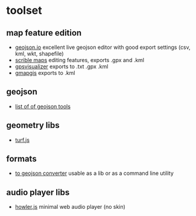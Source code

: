 # toolset

## map feature edition

- [geojson.io](http://geojson.io/) excellent live geojson editor with good export settings (csv, kml, wkt, shapefile)
- [scrible maps](https://www.scribblemaps.com) editing features, exports .gpx and .kml
- [gpsvisualizer](http://www.gpsvisualizer.com/draw/) exports to .txt .gpx .kml
- [gmapgis](http://www.gmapgis.com/) exports to .kml

## geojson

- [list of of geojson tools](https://github.com/tmcw/awesome-geojson)

## geometry libs

- [turf.js](http://turfjs.org/)

## formats

- [to geojson converter](https://github.com/mapbox/togeojson) usable as a lib or as a command line utility

## audio player libs

- [howler.js](https://github.com/goldfire/howler.js/) minimal web audio player (no skin)
